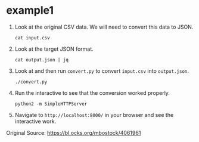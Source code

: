 # example1

1. Look at the original CSV data. We will need to convert this data to JSON.

    ```
    cat input.csv
    ```

2. Look at the target JSON format.

    ```
    cat output.json | jq
    ```

3. Look at and then run `convert.py` to convert `input.csv` into `output.json`.

    ```
    ./convert.py
    ```

4. Run the interactive to see that the conversion worked properly.

    ```
    python2 -m SimpleHTTPServer
    ```

5. Navigate to `http://localhost:8000/` in your browser and see the interactive work.

Original Source: https://bl.ocks.org/mbostock/4061961

